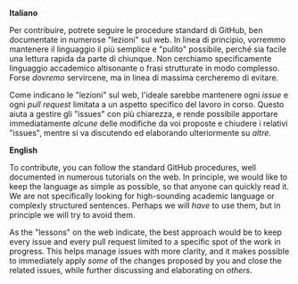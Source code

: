**Italiano**  

Per contribuire, potrete seguire le procedure standard di GitHub, ben documentate in numerose "lezioni" sul web.
In linea di principio, vorremmo mantenere il linguaggio il più semplice e "pulito" possibile, perché sia facile una lettura rapida da parte di chiunque. Non cerchiamo specificamente linguaggio accademico altisonante o frasi strutturate in modo complesso. Forse *dovremo* servircene, ma in linea di massima cercheremo di evitare.

Come indicano le "lezioni" sul web, l'ideale sarebbe mantenere ogni *issue* e ogni *pull request* limitata a un aspetto specifico del lavoro in corso. Questo aiuta a gestire gli "issues" con più chiarezza, e rende possibile apportare immediatamente *alcune* delle modifiche da voi proposte e chiudere i relativi "issues", mentre si va discutendo ed elaborando ulteriormente su *altre*.


**English**  

To contribute, you can follow the standard GitHub procedures, well documented in numerous tutorials on the web.
In principle, we would like to keep the language as simple as possible, so that anyone can quickly read it. We are not specifically looking for high-sounding academic language or complexly structured sentences. Perhaps we will *have* to use them, but in principle we will try to avoid them.

As the "lessons" on the web indicate, the best approach would be to keep every issue and every pull request limited to a specific spot of the work in progress. This helps manage issues with more clarity, and it makes possible to immediately apply *some* of the changes proposed by you and close the related issues, while further discussing and elaborating on *others*.
